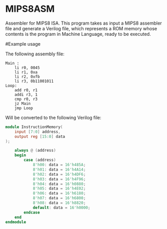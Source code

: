 # MIPS8ASM
Assembler for MIPS8 ISA.  This program takes as input a MIPS8 assembler file and generate a Verilog file, which represents a ROM memory whose contents is the program in Machine Language, ready to be executed.

#Example usage

The following assembly file:

```Assembly
Main :
    li r0, 0045
    li r1, 0xa
    li r2, 0xfb
    li r3, 0b11001011
Loop:
    add r0, r1
    addi r3, 1
    cmp r0, r3
    jz Main
    jmp Loop
```

Will be converted to the following Verilog file:

```Verilog
module InstructionMemory(
    input [7:0] address,
    output reg [15:0] data
);

    always @ (address)
    begin
        case (address)
            8'h00: data = 16'h485A;
            8'h01: data = 16'h4A14;
            8'h02: data = 16'h4DF6;
            8'h03: data = 16'h4F96;
            8'h04: data = 16'h0880;
            8'h05: data = 16'h4E02;
            8'h06: data = 16'h6180;
            8'h07: data = 16'h6800;
            8'h08: data = 16'h8820;
            default: data = 16'h0000;
        endcase
    end
endmodule
```


